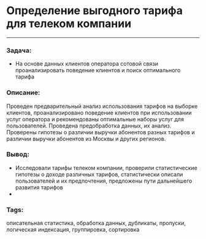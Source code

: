 # Определение выгодного тарифа для телеком компании
---
### Задача:
- На основе данных клиентов оператора сотовой связи проанализировать поведение клиентов и поиск оптимального тарифа
### Описание:
Проведен предварительный анализ использования тарифов на выборке клиентов,
проанализировано поведение клиентов при использовании услуг оператора и
рекомендованы оптимальные наборы услуг для пользователей. Проведена предобработка
данных, их анализ. Проверены гипотезы о различии выручки абонентов разных тарифов и
различии выручки абонентов из Москвы и других регионов.

### Вывод:
- Исследовали тарифы телеком компании, проверили статистические гипотезы о доходе различных тарифов, статистически описали пользователей и их предпочтения, предложены пути дальнейшего развития тарифов
- 
### Tags:
описательная статистика, обработка данных, дубликаты, пропуски, логическая индексация, группировка, сортировка

